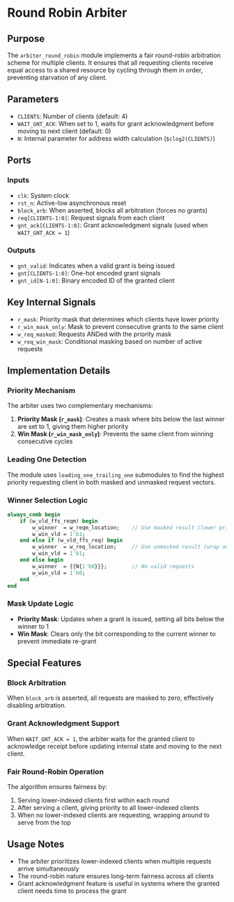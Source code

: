 # Round Robin Arbiter

## Purpose
The `arbiter_round_robin` module implements a fair round-robin arbitration scheme for multiple clients. It ensures that all requesting clients receive equal access to a shared resource by cycling through them in order, preventing starvation of any client.

## Parameters
- `CLIENTS`: Number of clients (default: 4)
- `WAIT_GNT_ACK`: When set to 1, waits for grant acknowledgment before moving to next client (default: 0)
- `N`: Internal parameter for address width calculation (`$clog2(CLIENTS)`)

## Ports

### Inputs
- `clk`: System clock
- `rst_n`: Active-low asynchronous reset
- `block_arb`: When asserted, blocks all arbitration (forces no grants)
- `req[CLIENTS-1:0]`: Request signals from each client
- `gnt_ack[CLIENTS-1:0]`: Grant acknowledgment signals (used when `WAIT_GNT_ACK = 1`)

### Outputs
- `gnt_valid`: Indicates when a valid grant is being issued
- `gnt[CLIENTS-1:0]`: One-hot encoded grant signals
- `gnt_id[N-1:0]`: Binary encoded ID of the granted client

## Key Internal Signals
- `r_mask`: Priority mask that determines which clients have lower priority
- `r_win_mask_only`: Mask to prevent consecutive grants to the same client
- `w_req_masked`: Requests ANDed with the priority mask
- `w_req_win_mask`: Conditional masking based on number of active requests

## Implementation Details

### Priority Mechanism
The arbiter uses two complementary mechanisms:

1. **Priority Mask (`r_mask`)**: Creates a mask where bits below the last winner are set to 1, giving them higher priority
2. **Win Mask (`r_win_mask_only`)**: Prevents the same client from winning consecutive cycles

### Leading One Detection
The module uses `leading_one_trailing_one` submodules to find the highest priority requesting client in both masked and unmasked request vectors.

### Winner Selection Logic
```systemverilog
always_comb begin
    if (w_vld_ffs_reqm) begin
        w_winner  = w_reqm_location;    // Use masked result (lower priority clients)
        w_win_vld = 1'b1;
    end else if (w_vld_ffs_req) begin
        w_winner  = w_req_location;     // Use unmasked result (wrap around)
        w_win_vld = 1'b1;
    end else begin
        w_winner  = {{N{1'b0}}};        // No valid requests
        w_win_vld = 1'b0;
    end
end
```

### Mask Update Logic
- **Priority Mask**: Updates when a grant is issued, setting all bits below the winner to 1
- **Win Mask**: Clears only the bit corresponding to the current winner to prevent immediate re-grant

## Special Features

### Block Arbitration
When `block_arb` is asserted, all requests are masked to zero, effectively disabling arbitration.

### Grant Acknowledgment Support
When `WAIT_GNT_ACK = 1`, the arbiter waits for the granted client to acknowledge receipt before updating internal state and moving to the next client.

### Fair Round-Robin Operation
The algorithm ensures fairness by:
1. Serving lower-indexed clients first within each round
2. After serving a client, giving priority to all lower-indexed clients
3. When no lower-indexed clients are requesting, wrapping around to serve from the top

## Usage Notes
- The arbiter prioritizes lower-indexed clients when multiple requests arrive simultaneously
- The round-robin nature ensures long-term fairness across all clients
- Grant acknowledgment feature is useful in systems where the granted client needs time to process the grant
